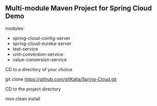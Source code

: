 ## Multi-module Maven Project for Spring Cloud Demo

modules:

* spring-cloud-config-server
* spring-cloud-eureka-server
* test-service
* unit-conversion-service
* value-conversion-service

CD to a directory of your choice

git clone https://github.com/gitKatia/Spring-Cloud.git

CD to the project directory

mvn clean install